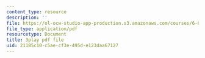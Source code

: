 ```yaml
---
content_type: resource
description: ''
file: https://ol-ocw-studio-app-production.s3.amazonaws.com/courses/6-042j-mathematics-for-computer-science-spring-2015/21185c10c5aecf3e495de123daa67127_m07lrb7m0D0.pdf
file_type: application/pdf
resourcetype: Document
title: 3play pdf file
uid: 21185c10-c5ae-cf3e-495d-e123daa67127
---
```

